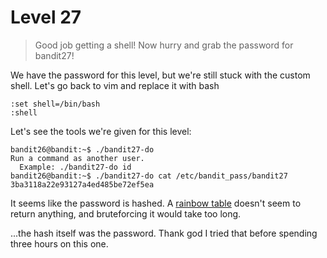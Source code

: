 # Level 27

> Good job getting a shell! Now hurry and grab the password for bandit27!

We have the password for this level, but we're still stuck with the custom shell. Let's go back to vim and replace it with bash

```
:set shell=/bin/bash
:shell
```

Let's see the tools we're given for this level:

```
bandit26@bandit:~$ ./bandit27-do 
Run a command as another user.
  Example: ./bandit27-do id
bandit26@bandit:~$ ./bandit27-do cat /etc/bandit_pass/bandit27
3ba3118a22e93127a4ed485be72ef5ea
```

It seems like the password is hashed. A [rainbow table](https://crackstation.net/) doesn't seem to return anything, and bruteforcing it would take too long. 

...the hash itself was the password. Thank god I tried that before spending three hours on this one.
